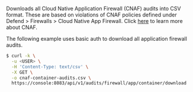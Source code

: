 Downloads all Cloud Native Application Firewall (CNAF) audits into CSV format. 
These are based on violations of CNAF policies defined under Defend > Firewalls > Cloud Native App Firewall.
Click [here](https://docs.twistlock.com/docs/latest/firewalls/cnaf.html#overview) to learn more about CNAF.

The following example uses basic auth to download all application firewall audits.

```bash
$ curl -k \
  -u <USER> \
  -H 'Content-Type: text/csv' \
  -X GET \
  -o cnaf-container-audits.csv \
  https://console:8083/api/v1/audits/firewall/app/container/download
```
